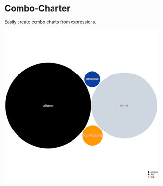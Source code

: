 # Combo-Charter
Easily create combo charts from expressions.

![Repository Visualization](./images/diagram.svg "Repository Visualization")